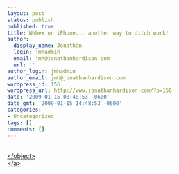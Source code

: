 ```yaml
---
layout: post
status: publish
published: true
title: Webex on iPhone... another way to ditch work!
author:
  display_name: Jonathan
  login: jmhadmin
  email: jmh@jonathanhardison.com
  url: ''
author_login: jmhadmin
author_email: jmh@jonathanhardison.com
wordpress_id: 156
wordpress_url: http://www.jonathanhardison.com/?p=156
date: '2009-01-15 08:48:53 -0600'
date_gmt: '2009-01-15 14:48:53 -0600'
categories:
- Uncategorized
tags: []
comments: []
---
```

<p><a href="http:&#47;&#47;www.jonathanhardison.com&#47;wp-admin&#47;%3Cspan%20class=%22mceItemObject%22%20%20width=&#47;%22425&#47;%22%20height=&#47;%22344&#47;%22%3E%3Cspan%20%20name=&#47;%22movie&#47;%22%20value=&#47;%22http:&#47;&#47;www.youtube.com&#47;v&#47;FK2ankGTdpc&amp;hl=en&amp;fs=1&#47;%22%20class=%22mceItemParam%22%3E%3C&#47;span%3E%3C&#47;param%3E%3Cspan%20%20name=&#47;%22allowFullScreen&#47;%22%20value=&#47;%22true&#47;%22%20class=%22mceItemParam%22%3E%3C&#47;span%3E%3C&#47;param%3E%3Cspan%20%20name=&#47;%22allowscriptaccess&#47;%22%20value=&#47;%22always&#47;%22%20class=%22mceItemParam%22%3E%3C&#47;span%3E%3C&#47;param%3E%3Cspan%20class=%22mceItemEmbed%22%20%20src=%22&#47;%22%20mce_src=%22&#47;%22%22http:&#47;&#47;www.youtube.com&#47;v&#47;FK2ankGTdpc&amp;hl=en&amp;fs=1&#47;%22%20type=&#47;%22application&#47;x-shockwave-flash&#47;%22%20allowscriptaccess=&#47;%22always&#47;%22%20allowfullscreen=&#47;%22true&#47;%22%20width=&#47;%22425&#47;%22%20height=&#47;%22344&#47;%22%3E%3C&#47;span%3E%3C&#47;span%3E"><br />
<object width="425" height="344" data="http:&#47;&#47;www.youtube.com&#47;v&#47;FK2ankGTdpc&amp;hl=en&amp;fs=1" type="application&#47;x-shockwave-flash"><param name="allowFullScreen" value="true" &#47;><param name="allowscriptaccess" value="always" &#47;><param name="src" value="http:&#47;&#47;www.youtube.com&#47;v&#47;FK2ankGTdpc&amp;hl=en&amp;fs=1" &#47;><param name="allowfullscreen" value="true" &#47;><&#47;object><br />
<&#47;a></p>
